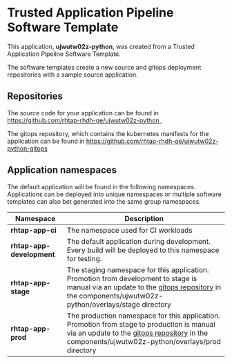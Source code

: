 # Trusted Application Pipeline Software Template

This application, **ujwutw02z-python**, was created from a Trusted Application Pipeline Software Template.

The software templates create a new source and gitops deployment repositories with a sample source application. 

## Repositories

The source code for your application can be found in [https://github.com/rhtap-rhdh-qe/ujwutw02z-python ](https://github.com/rhtap-rhdh-qe/ujwutw02z-python ).
 
The gitops repository, which contains the kubernetes manifests for the application can be found in 
[https://github.com/rhtap-rhdh-qe/ujwutw02z-python-gitops ](https://github.com/rhtap-rhdh-qe/ujwutw02z-python-gitops ) 

## Application namespaces 

The default application will be found in the following namespaces. Applications can be deployed into unique namespaces or multiple software templates can also bet generated into the same group namespaces.  

|  Namespace   |  Description   |  
| -------- | -------- |
| **rhtap-app-ci** | The namespace used for CI workloads |
| **rhtap-app-development** | The default application during development. Every build will be deployed to this namespace for testing. |
| **rhtap-app-stage** | The staging namespace for this application. Promotion from development to stage is manual via an update to the [gitops repository](https://github.com/rhtap-rhdh-qe/ujwutw02z-python-gitops ) in the components/ujwutw02z-python/overlays/stage directory |
| **rhtap-app-prod** | The production namespace for this application. Promotion from stage to production is manual via an update to the [gitops repository](https://github.com/rhtap-rhdh-qe/ujwutw02z-python-gitops ) in the components/ujwutw02z-python/overlays/prod directory |
